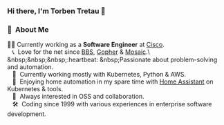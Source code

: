 ### Hi there, I'm Torben Tretau 👋

### :space_invader: &nbsp;About Me

:technologist: Currently working as a **Software Engineer** at [Cisco](https://cisco.com/).\
&nbsp;&nbsp;&nbsp;:telephone_receiver: &nbsp;Love for the net since [BBS](https://en.wikipedia.org/wiki/Bulletin_board_system), [Gopher](https://en.wikipedia.org/wiki/Gopher_(protocol)) & [Mosaic](https://en.wikipedia.org/wiki/Mosaic_(web_browser)).\
&nbsp;&nbsp;&nbsp;:heartbeat: &nbsp;Passionate about problem-solving and automation.\
&nbsp;&nbsp;&nbsp;:construction_worker: &nbsp;Currently working mostly with Kubernetes, Python & AWS.\
&nbsp;&nbsp;&nbsp;:house_with_garden: &nbsp;Enjoying home automation in my spare time with [Home Assistant](https://www.home-assistant.io/) on Kubernetes & tools.\
&nbsp;&nbsp;&nbsp;:seedling: &nbsp;Always interested in OSS and collaboration.\
&nbsp;&nbsp;&nbsp;:hammer_and_wrench: &nbsp;Coding since 1999 with various experiences in enterprise software development.
